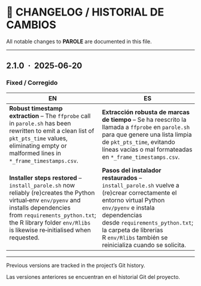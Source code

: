 # 📜 CHANGELOG / HISTORIAL DE CAMBIOS

All notable changes to **PAROLE** are documented in this file.

---

## 2.1.0  ·  2025‑06‑20

### Fixed / Corregido

| EN                                                                                                                                                                                                                                                   | ES                                                                                                                                                                                                                                                                          |
| ---------------------------------------------------------------------------------------------------------------------------------------------------------------------------------------------------------------------------------------------------- | --------------------------------------------------------------------------------------------------------------------------------------------------------------------------------------------------------------------------------------------------------------------------- |
| **Robust timestamp extraction** – The `ffprobe` call in `parole.sh` has been rewritten to emit a clean list of `pkt_pts_time` values, eliminating empty or malformed lines in `*_frame_timestamps.csv`.                                              | **Extracción robusta de marcas de tiempo** – Se ha reescrito la llamada a `ffprobe` en `parole.sh` para que genere una lista limpia de `pkt_pts_time`, evitando líneas vacías o mal formateadas en `*_frame_timestamps.csv`.                                                |
| **Installer steps restored** – `install_parole.sh` now reliably (re)creates the Python virtual‑env `env/pyenv` and installs dependencies from `requirements_python.txt`; the R library folder `env/Rlibs` is likewise re‑initialised when requested. | **Pasos del instalador restaurados** – `install_parole.sh` vuelve a (re)crear correctamente el entorno virtual Python `env/pyenv` e instala dependencias desde `requirements_python.txt`; la carpeta de librerías R `env/Rlibs` también se reinicializa cuando se solicita. |

---

Previous versions are tracked in the project’s Git history.

Las versiones anteriores se encuentran en el historial Git del proyecto.

